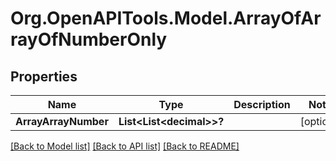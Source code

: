 # Org.OpenAPITools.Model.ArrayOfArrayOfNumberOnly

## Properties

Name | Type | Description | Notes
------------ | ------------- | ------------- | -------------
**ArrayArrayNumber** | **List&lt;List&lt;decimal&gt;&gt;?** |  | [optional] 

[[Back to Model list]](../README.md#documentation-for-models) [[Back to API list]](../README.md#documentation-for-api-endpoints) [[Back to README]](../README.md)

